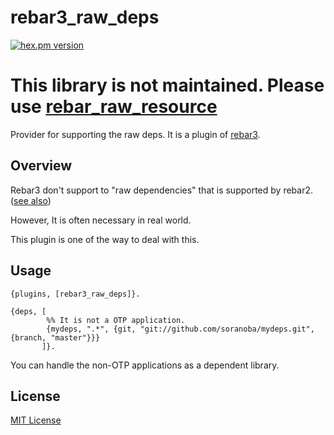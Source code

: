 rebar3_raw_deps
=======
[![hex.pm version](https://img.shields.io/hexpm/v/rebar3_raw_deps.svg)](https://hex.pm/packages/rebar3_raw_deps)


# This library is not maintained. Please use [rebar_raw_resource](https://hex.pm/packages/rebar_raw_resource)

Provider for supporting the raw deps.
It is a plugin of [rebar3](https://github.com/erlang/rebar3).

## Overview

Rebar3 don't support to "raw dependencies" that is supported by rebar2. ([see also](https://github.com/erlang/rebar3/issues/110))

However, It is often necessary in real world.

This plugin is one of the way to deal with this.

## Usage

```erlang:rebar.config
{plugins, [rebar3_raw_deps]}.

{deps, [
        %% It is not a OTP application.
        {mydeps, ".*", {git, "git://github.com/soranoba/mydeps.git", {branch, "master"}}}
       ]}.
```
You can handle the non-OTP applications as a dependent library.

## License
[MIT License](LICENSE)
